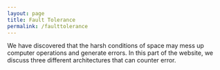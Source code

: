 ```yaml
---
layout: page
title: Fault Tolerance
permalink: /faulttolerance
---
```


We have discovered that the harsh conditions of space may mess up computer operations and generate errors. In this part of the website, we discuss three different architectures that can counter error.